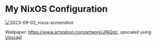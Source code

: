 # My NixOS Configuration

![2023-09-02_nixos-screenshot](https://github.com/Birdy2014/nixos-config/assets/31102625/0e6ad71b-9d42-4710-9330-feadb3de6649)

Wallpaper: https://www.artstation.com/artwork/JlNQgz, upscaled using [Upscayl](https://github.com/upscayl/upscayl)
